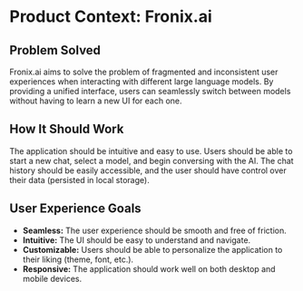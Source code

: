 # Product Context: Fronix.ai

## Problem Solved

Fronix.ai aims to solve the problem of fragmented and inconsistent user experiences when interacting with different large language models. By providing a unified interface, users can seamlessly switch between models without having to learn a new UI for each one.

## How It Should Work

The application should be intuitive and easy to use. Users should be able to start a new chat, select a model, and begin conversing with the AI. The chat history should be easily accessible, and the user should have control over their data (persisted in local storage).

## User Experience Goals

- **Seamless:** The user experience should be smooth and free of friction.
- **Intuitive:** The UI should be easy to understand and navigate.
- **Customizable:** Users should be able to personalize the application to their liking (theme, font, etc.).
- **Responsive:** The application should work well on both desktop and mobile devices.
